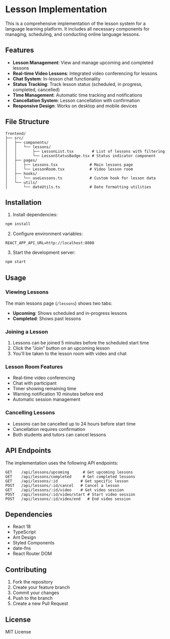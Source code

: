 # Lesson Implementation

This is a comprehensive implementation of the lesson system for a language learning platform. It includes all necessary components for managing, scheduling, and conducting online language lessons.

## Features

- **Lesson Management**: View and manage upcoming and completed lessons
- **Real-time Video Lessons**: Integrated video conferencing for lessons
- **Chat System**: In-lesson chat functionality
- **Status Tracking**: Track lesson status (scheduled, in progress, completed, cancelled)
- **Time Management**: Automatic time tracking and notifications
- **Cancellation System**: Lesson cancellation with confirmation
- **Responsive Design**: Works on desktop and mobile devices

## File Structure

```
frontend/
├── src/
│   ├── components/
│   │   └── lessons/
│   │       ├── LessonList.tsx        # List of lessons with filtering
│   │       └── LessonStatusBadge.tsx # Status indicator component
│   ├── pages/
│   │   ├── Lessons.tsx              # Main lessons page
│   │   └── LessonRoom.tsx           # Video lesson room
│   ├── hooks/
│   │   └── useLessons.ts            # Custom hook for lesson data
│   └── utils/
│       └── dateUtils.ts             # Date formatting utilities
```

## Installation

1. Install dependencies:
```bash
npm install
```

2. Configure environment variables:
```env
REACT_APP_API_URL=http://localhost:8080
```

3. Start the development server:
```bash
npm start
```

## Usage

### Viewing Lessons

The main lessons page (`/lessons`) shows two tabs:
- **Upcoming**: Shows scheduled and in-progress lessons
- **Completed**: Shows past lessons

### Joining a Lesson

1. Lessons can be joined 5 minutes before the scheduled start time
2. Click the "Join" button on an upcoming lesson
3. You'll be taken to the lesson room with video and chat

### Lesson Room Features

- Real-time video conferencing
- Chat with participant
- Timer showing remaining time
- Warning notification 10 minutes before end
- Automatic session management

### Cancelling Lessons

- Lessons can be cancelled up to 24 hours before start time
- Cancellation requires confirmation
- Both students and tutors can cancel lessons

## API Endpoints

The implementation uses the following API endpoints:

```
GET    /api/lessons/upcoming      # Get upcoming lessons
GET    /api/lessons/completed     # Get completed lessons
GET    /api/lessons/:id          # Get specific lesson
POST   /api/lessons/:id/cancel   # Cancel a lesson
GET    /api/lessons/:id/video    # Get video session
POST   /api/lessons/:id/video/start # Start video session
POST   /api/lessons/:id/video/end   # End video session
```

## Dependencies

- React 18
- TypeScript
- Ant Design
- Styled Components
- date-fns
- React Router DOM

## Contributing

1. Fork the repository
2. Create your feature branch
3. Commit your changes
4. Push to the branch
5. Create a new Pull Request

## License

MIT License 